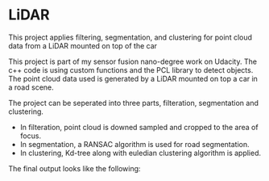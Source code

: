 # LiDAR
This project applies filtering, segmentation, and clustering for point cloud data from a LiDAR mounted on top of the car

This project is part of my sensor fusion nano-degree work on Udacity. The c++ code is using custom functions and the PCL library to detect objects. The point cloud data used is generated by a LiDAR mounted on top a car in a road scene.

The project can be seperated into three parts, filteration, segmentation and clustering.
- In filteration, point cloud is downed sampled and cropped to the area of focus.
- In segmentation, a RANSAC algorithm is used for road segmentation.
- In clustering, Kd-tree along with euledian clustering algorithm is applied.

The final output looks like the following:
